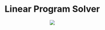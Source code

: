 <div align=center>

# Linear Program Solver


<div align=center>
  <a href="https://colab.research.google.com/drive/11F6vkpsA-m2mmc2Cf18uf7K6YjoZuNNB?usp=sharing">
    <img src="https://img.shields.io/badge/Google%20Colab%20-Run%20the%20program%20here-f29d41?style=for-the-badge">
  </a>
</div>

</div>